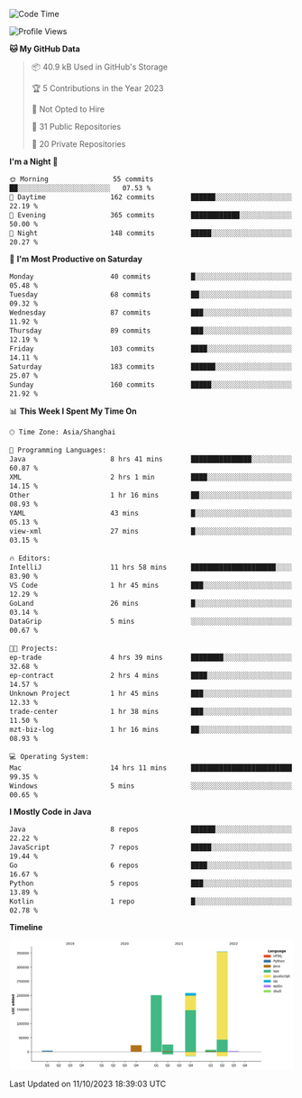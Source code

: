 <!--START_SECTION:waka-->
![Code Time](http://img.shields.io/badge/Code%20Time-2%2C108%20hrs%208%20mins-blue)

![Profile Views](http://img.shields.io/badge/Profile%20Views-0-blue)

**🐱 My GitHub Data** 

> 📦 40.9 kB Used in GitHub's Storage 
 > 
> 🏆 5 Contributions in the Year 2023
 > 
> 🚫 Not Opted to Hire
 > 
> 📜 31 Public Repositories 
 > 
> 🔑 20 Private Repositories 
 > 
**I'm a Night 🦉** 

```text
🌞 Morning                55 commits          ██░░░░░░░░░░░░░░░░░░░░░░░   07.53 % 
🌆 Daytime                162 commits         ██████░░░░░░░░░░░░░░░░░░░   22.19 % 
🌃 Evening                365 commits         ████████████░░░░░░░░░░░░░   50.00 % 
🌙 Night                  148 commits         █████░░░░░░░░░░░░░░░░░░░░   20.27 % 
```
📅 **I'm Most Productive on Saturday** 

```text
Monday                   40 commits          █░░░░░░░░░░░░░░░░░░░░░░░░   05.48 % 
Tuesday                  68 commits          ██░░░░░░░░░░░░░░░░░░░░░░░   09.32 % 
Wednesday                87 commits          ███░░░░░░░░░░░░░░░░░░░░░░   11.92 % 
Thursday                 89 commits          ███░░░░░░░░░░░░░░░░░░░░░░   12.19 % 
Friday                   103 commits         ████░░░░░░░░░░░░░░░░░░░░░   14.11 % 
Saturday                 183 commits         ██████░░░░░░░░░░░░░░░░░░░   25.07 % 
Sunday                   160 commits         █████░░░░░░░░░░░░░░░░░░░░   21.92 % 
```


📊 **This Week I Spent My Time On** 

```text
🕑︎ Time Zone: Asia/Shanghai

💬 Programming Languages: 
Java                     8 hrs 41 mins       ███████████████░░░░░░░░░░   60.87 % 
XML                      2 hrs 1 min         ████░░░░░░░░░░░░░░░░░░░░░   14.15 % 
Other                    1 hr 16 mins        ██░░░░░░░░░░░░░░░░░░░░░░░   08.93 % 
YAML                     43 mins             █░░░░░░░░░░░░░░░░░░░░░░░░   05.13 % 
view-xml                 27 mins             █░░░░░░░░░░░░░░░░░░░░░░░░   03.15 % 

🔥 Editors: 
IntelliJ                 11 hrs 58 mins      █████████████████████░░░░   83.90 % 
VS Code                  1 hr 45 mins        ███░░░░░░░░░░░░░░░░░░░░░░   12.29 % 
GoLand                   26 mins             █░░░░░░░░░░░░░░░░░░░░░░░░   03.14 % 
DataGrip                 5 mins              ░░░░░░░░░░░░░░░░░░░░░░░░░   00.67 % 

🐱‍💻 Projects: 
ep-trade                 4 hrs 39 mins       ████████░░░░░░░░░░░░░░░░░   32.68 % 
ep-contract              2 hrs 4 mins        ████░░░░░░░░░░░░░░░░░░░░░   14.57 % 
Unknown Project          1 hr 45 mins        ███░░░░░░░░░░░░░░░░░░░░░░   12.33 % 
trade-center             1 hr 38 mins        ███░░░░░░░░░░░░░░░░░░░░░░   11.50 % 
mzt-biz-log              1 hr 16 mins        ██░░░░░░░░░░░░░░░░░░░░░░░   08.93 % 

💻 Operating System: 
Mac                      14 hrs 11 mins      █████████████████████████   99.35 % 
Windows                  5 mins              ░░░░░░░░░░░░░░░░░░░░░░░░░   00.65 % 
```

**I Mostly Code in Java** 

```text
Java                     8 repos             ██████░░░░░░░░░░░░░░░░░░░   22.22 % 
JavaScript               7 repos             █████░░░░░░░░░░░░░░░░░░░░   19.44 % 
Go                       6 repos             ████░░░░░░░░░░░░░░░░░░░░░   16.67 % 
Python                   5 repos             ███░░░░░░░░░░░░░░░░░░░░░░   13.89 % 
Kotlin                   1 repo              █░░░░░░░░░░░░░░░░░░░░░░░░   02.78 % 
```



**Timeline**

![Lines of Code chart](https://raw.githubusercontent.com/youtiaoguagua/youtiaoguagua/master/assets/bar_graph.png)


 Last Updated on 11/10/2023 18:39:03 UTC
<!--END_SECTION:waka-->